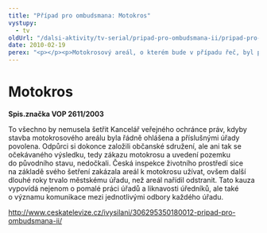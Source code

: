 ```yaml
---
title: "Případ pro ombudsmana: Motokros"
vystupy:
  - tv
oldUrl: "/dalsi-aktivity/tv-serial/pripad-pro-ombudsmana-ii/pripad-pro-ombudsmana-motokros/"
date: 2010-02-19
perex: "<p></p><p>Motokrosový areál, o kterém bude v případu řeč, byl postupně budován už od roku 1999. O tři roky později se na upravených pozemcích trénovalo, vzápětí přišly první motokrosové závody. </p>"
---
```


<!-- imported from the old website -->

<h1>Motokros</h1><p><b>Spis.značka VOP 2611/2003</b></p><p>To všechno by nemusela šetřit Kancelář veřejného ochránce práv, kdyby stavba motokrosového areálu byla řádně ohlášena a příslušnými úřady povolena. Odpůrci si dokonce založili občanské sdružení, ale ani tak se očekávaného výsledku, tedy zákazu motokrosu a uvedení pozemku do původního stavu, nedočkali. Česká inspekce životního prostředí sice na základě svého šetření zakázala areál k motokrosu užívat, ovšem další dlouhé roky trvalo městskému úřadu, než areál nařídil odstranit. Tato kauza vypovídá nejenom o pomalé práci úřadů a liknavosti úředníků, ale také o významu komunikace mezi jednotlivými odbory každého úřadu.</p><a title="Otevření do nového okna" href="http://www.ceskatelevize.cz/ivysilani/306295350180012-pripad-pro-ombudsmana-ii/" target="_blank">http://www.ceskatelevize.cz/ivysilani/306295350180012-pripad-pro-ombudsmana-ii/</a> <img alt="" src="https://www.ochrance.cz/typo3/ext/od_linkdesc/icons/external.gif" class="od_linkdesc_icon_external" />
